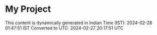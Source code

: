# My Project

This content is dynamically generated in Indian Time (IST): 2024-02-28 01:47:51 IST
Converted to UTC: 2024-02-27 20:17:51 UTC
